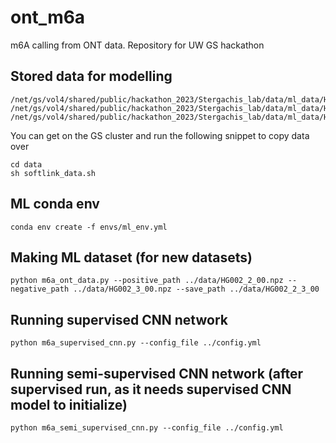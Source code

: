 # ont_m6a
m6A calling from ONT data. Repository for UW GS hackathon

## Stored data for modelling

```
/net/gs/vol4/shared/public/hackathon_2023/Stergachis_lab/data/ml_data/HG002_2_3_00_train.npz
/net/gs/vol4/shared/public/hackathon_2023/Stergachis_lab/data/ml_data/HG002_2_3_00_val.npz
/net/gs/vol4/shared/public/hackathon_2023/Stergachis_lab/data/ml_data/HG002_2_3_00_test.npz
```
You can get on the GS cluster and run the following snippet to copy data over 

```
cd data
sh softlink_data.sh
```

## ML conda env

```
conda env create -f envs/ml_env.yml
```

## Making ML dataset (for new datasets)

```
python m6a_ont_data.py --positive_path ../data/HG002_2_00.npz --negative_path ../data/HG002_3_00.npz --save_path ../data/HG002_2_3_00
```

## Running supervised CNN network

```
python m6a_supervised_cnn.py --config_file ../config.yml
```

## Running semi-supervised CNN network (after supervised run, as it needs supervised CNN model to initialize)

```
python m6a_semi_supervised_cnn.py --config_file ../config.yml
```
